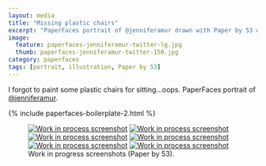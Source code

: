 ```yaml
---
layout: media
title: "Missing plastic chairs"
excerpt: "PaperFaces portrait of @jenniferamur drawn with Paper by 53 on an iPad."
image: 
  feature: paperfaces-jenniferamur-twitter-lg.jpg
  thumb: paperfaces-jenniferamur-twitter-150.jpg
category: paperfaces
tags: [portrait, illustration, Paper by 53]
---
```


I forgot to paint some plastic chairs for sitting...oops. PaperFaces portrait of [@jenniferamur](http://twitter.com/jenniferamur).

{% include paperfaces-boilerplate-2.html %}

<figure class="half">
	<a href="{{ site.url }}/images/paperfaces-jenniferamur-process-1-lg.jpg"><img src="{{ site.url }}/images/paperfaces-jenniferamur-process-1-600.jpg" alt="Work in process screenshot"></a>
	<a href="{{ site.url }}/images/paperfaces-jenniferamur-process-2-lg.jpg"><img src="{{ site.url }}/images/paperfaces-jenniferamur-process-2-600.jpg" alt="Work in process screenshot"></a>
	<a href="{{ site.url }}/images/paperfaces-jenniferamur-process-3-lg.jpg"><img src="{{ site.url }}/images/paperfaces-jenniferamur-process-3-600.jpg" alt="Work in process screenshot"></a>
	<a href="{{ site.url }}/images/paperfaces-jenniferamur-process-4-lg.jpg"><img src="{{ site.url }}/images/paperfaces-jenniferamur-process-4-600.jpg" alt="Work in process screenshot"></a>
	<a href="{{ site.url }}/images/paperfaces-jenniferamur-process-5-lg.jpg"><img src="{{ site.url }}/images/paperfaces-jenniferamur-process-5-600.jpg" alt="Work in process screenshot"></a>
	<a href="{{ site.url }}/images/paperfaces-jenniferamur-process-6-lg.jpg"><img src="{{ site.url }}/images/paperfaces-jenniferamur-process-6-600.jpg" alt="Work in process screenshot"></a>
	<figcaption>Work in progress screenshots (Paper by 53).</figcaption>
</figure>
